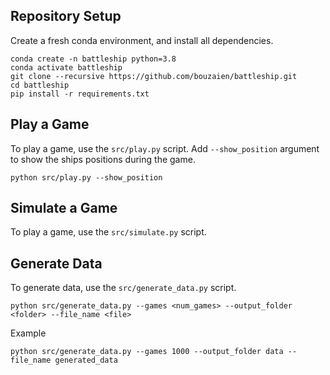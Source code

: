 ## Repository Setup

Create a fresh conda environment, and install all dependencies.

```text
conda create -n battleship python=3.8
conda activate battleship
git clone --recursive https://github.com/bouzaien/battleship.git
cd battleship
pip install -r requirements.txt
```


## Play a Game

To play a game, use the `src/play.py` script. Add `--show_position` argument to show the ships positions during the game.

```text
python src/play.py --show_position
```


## Simulate a Game

To play a game, use the `src/simulate.py` script.


## Generate Data

To generate data, use the `src/generate_data.py` script.

```text
python src/generate_data.py --games <num_games> --output_folder <folder> --file_name <file>
```

Example

```text
python src/generate_data.py --games 1000 --output_folder data --file_name generated_data
```